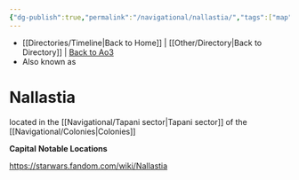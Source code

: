 ```yaml
---
{"dg-publish":true,"permalink":"/navigational/nallastia/","tags":["map","colonies","tapani","unfinished","planet"],"dgHomeLink":false}
---
```


- [[Directories/Timeline\|Back to Home]] | [[Other/Directory\|Back to Directory]] | [Back to Ao3](https://archiveofourown.org/works/19334440/chapters/45992584)
- Also known as 

# Nallastia

located in the [[Navigational/Tapani sector\|Tapani sector]] of the [[Navigational/Colonies\|Colonies]]

**Capital**
**Notable Locations**

https://starwars.fandom.com/wiki/Nallastia